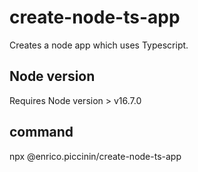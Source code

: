# create-node-ts-app

Creates a node app which uses Typescript.

## Node version

Requires Node version > v16.7.0

## command

npx @enrico.piccinin/create-node-ts-app
